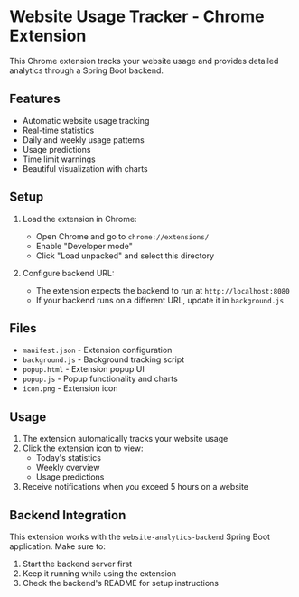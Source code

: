 # Website Usage Tracker - Chrome Extension

This Chrome extension tracks your website usage and provides detailed analytics through a Spring Boot backend.

## Features

- Automatic website usage tracking
- Real-time statistics
- Daily and weekly usage patterns
- Usage predictions
- Time limit warnings
- Beautiful visualization with charts

## Setup

1. Load the extension in Chrome:
   - Open Chrome and go to `chrome://extensions/`
   - Enable "Developer mode"
   - Click "Load unpacked" and select this directory

2. Configure backend URL:
   - The extension expects the backend to run at `http://localhost:8080`
   - If your backend runs on a different URL, update it in `background.js`

## Files

- `manifest.json` - Extension configuration
- `background.js` - Background tracking script
- `popup.html` - Extension popup UI
- `popup.js` - Popup functionality and charts
- `icon.png` - Extension icon

## Usage

1. The extension automatically tracks your website usage
2. Click the extension icon to view:
   - Today's statistics
   - Weekly overview
   - Usage predictions
3. Receive notifications when you exceed 5 hours on a website

## Backend Integration

This extension works with the `website-analytics-backend` Spring Boot application. Make sure to:
1. Start the backend server first
2. Keep it running while using the extension
3. Check the backend's README for setup instructions 